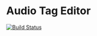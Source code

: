 # Audio Tag Editor

[![Build Status](https://travis-ci.org/dantehemerson/audio-tag-editor.svg?branch=master)](https://travis-ci.org/dantehemerson/audio-tag-editor)
